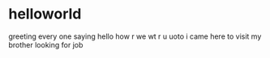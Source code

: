 # helloworld
greeting every one
saying hello
how r we
wt r u uoto
i came here to visit my brother
looking for job
